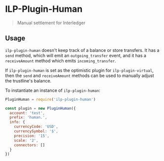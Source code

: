 # ILP-Plugin-Human

> Manual settlement for Interledger

## Usage

`ilp-plugin-human` doesn't keep track of a balance or store transfers.
It has a `send` method, which will emit an `outgoing_transfer` event,
and it has a `receiveAmount` method which emits `incoming_transfer`.

If `ilp-plugin-human` is set as the optimistic plugin for `ilp-plugin-virtual`,
then the `send` and `receiveAmount` methods can be used to manually adjust the
trustline's balance.

To instantiate an instance of `ilp-plugin-human`:

```js
PluginHuman = require('ilp-plugin-human')

const plugin = new PluginHuman({
  account: 'test',
  prefix: 'human.',
  info: {
    currencyCode: 'USD',
    currencySymbol: '$',
    precision: '15',
    scale: '2',
    connectors: []
  }
})
```
